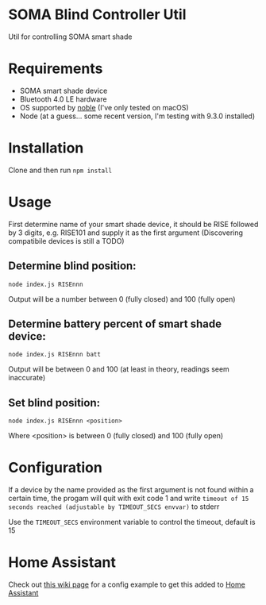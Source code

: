 # SOMA Blind Controller Util
Util for controlling SOMA smart shade

# Requirements
- SOMA smart shade device
- Bluetooth 4.0 LE hardware
- OS supported by [noble](https://github.com/noble/noble) (I've only tested on macOS)
- Node (at a guess... some recent version, I'm testing with 9.3.0 installed)

# Installation
Clone and then run `npm install`

# Usage

First determine name of your smart shade device, it should be RISE followed by 3 digits, e.g. RISE101 and supply it as the first argument
(Discovering compatibile devices is still a TODO)

## Determine blind position:
`node index.js RISEnnn`

Output will be a number between 0 (fully closed) and 100 (fully open)

## Determine battery percent of smart shade device:
`node index.js RISEnnn batt`

Output will be between 0 and 100 (at least in theory, readings seem inaccurate)

## Set blind position:
`node index.js RISEnnn <position>`

Where \<position\> is between 0 (fully closed) and 100 (fully open)


# Configuration

If a device by the name provided as the first argument is not found within a certain time, the progam will quit with exit code 1 and write `timeout of 15 seconds reached (adjustable by TIMEOUT_SECS envvar)` to stderr

Use the `TIMEOUT_SECS` environment variable to control the timeout, default is 15

# Home Assistant
Check out [this wiki page](https://github.com/andersonshatch/soma-btle-blind-controller/wiki/Using-with-home-assistant-(hass)) for a config example to get this added to [Home Assistant](https://home-assistant.io)

